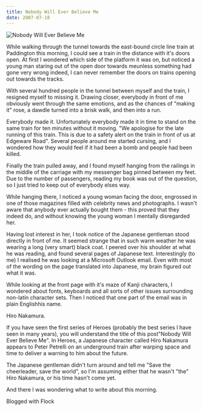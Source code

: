 ```yaml
---
title: Nobody Will Ever Believe Me
date: 2007-07-18
---
```


![Nobody Will Ever Believe Me](https://source.unsplash.com/qTpc0Vj4YoE/1600x900)

While walking through the tunnel towards the east-bound circle line train at Paddington this morning, I could see a train in the distance with it's doors open. At first I wondered which side of the platform it was on, but noticed a young man staring out of the open door towards meunless something had gone very wrong indeed, I can never remember the doors on trains opening out towards the tracks.

With several hundred people in the tunnel between myself and the train, I resigned myself to missing it. Drawing closer, everybody in front of me obviously went through the same emotions, and as the chances of "making it" rose, a dawdle turned into a brisk walk, and then into a run.

Everybody made it. Unfortunately everybody made it in time to stand on the same train for ten minutes without it moving. "We apologise for the late running of this train. This is due to a safety alert on the train in front of us at Edgeware Road". Several people around me started cursing, and I wondered how they would feel if it had been a bomb and people had been killed.

Finally the train pulled away, and I found myself hanging from the railings in the middle of the carriage with my messenger bag pinned between my feet. Due to the number of passengers, reading my book was out of the question, so I just tried to keep out of everybody elses way.

While hanging there, I noticed a young woman facing the door, engrossed in one of those magazines filled with celebrity news and photographs. I wasn't aware that anybody ever actually bought them - this proved that they indeed do, and without knowing the young woman I mentally disregarded her.

Having lost interest in her, I took notice of the Japanese gentleman stood directly in front of me. It seemed strange that in such warm weather he was wearing a long (very smart) black coat. I peered over his shoulder at what he was reading, and found several pages of Japanese text. Interestingly (to me) I realised he was looking at a Microsoft Outlook email. Even with most of the wording on the page translated into Japanese, my brain figured out what it was.

While looking at the front page with it's maze of Kanji characters, I wondered about fonts, keyboards and all sorts of other issues surrounding non-latin character sets. Then I noticed that one part of the email was in plain Englishhis name.

Hiro Nakamura.

If you have seen the first series of Heroes (probably the best series I have seen in many years), you will understand the title of this post"Nobody Will Ever Believe Me". In Heroes, a Japanese character called Hiro Nakamura appears to Peter Petrelli on an underground train after warping space and time to deliver a warning to him about the future.

The Japanese gentleman didn't turn around and tell me "Save the cheerleader, save the world", so I'm assuming either that he wasn't "the" Hiro Nakamura, or his time hasn't come yet.

And there I was wondering what to write about this morning.

Blogged with Flock